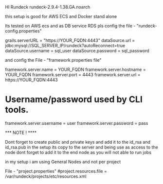 HI
Rundeck rundeck-2.9.4-1.38.GA.noarch

this setup is good for AWS ECS and Docker stand alone

Its tested on AWS ecs and as DB service RDS
pls config the file - "rundeck-config.properties"


grails.serverURL = "https://YOUR_FQDN:4443"
dataSource.url = jdbc:mysql://SQL_SERVER_IP/rundeck?autoReconnect=true
dataSource.username = sql_user
dataSource.password = sql_password

and config the
File - "framework.properties file"

framework.server.name = YOUR_FQDN
framework.server.hostname = YOUR_FQDN
framework.server.port = 4443
framework.server.url = https://YOUR_FQDN:4443
# Username/password used by CLI tools.
framework.server.username = user
framework.server.password = pass

*** NOTE ! ****

Dont forget to create public and private keys
and add it to the id_rsa and id_rsa.pub
in the setup its copy to the server and being use as access to the node
dont forget to add it to the end node as you will not able to run jobs

in my setup i am using General Nodes and not per project

File - "project.properties"
#project.resources.file = /var/rundeck/projects/etc/resources.xml
